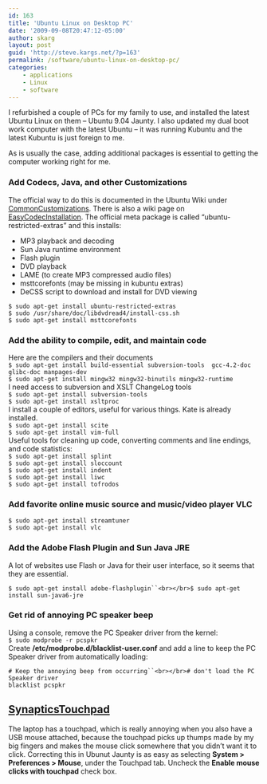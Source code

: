 ```yaml
---
id: 163
title: 'Ubuntu Linux on Desktop PC'
date: '2009-09-08T20:47:12-05:00'
author: skarg
layout: post
guid: 'http://steve.kargs.net/?p=163'
permalink: /software/ubuntu-linux-on-desktop-pc/
categories:
    - applications
    - Linux
    - software
---
```


I refurbished a couple of PCs for my family to use, and installed the latest Ubuntu Linux on them – Ubuntu 9.04 Jaunty. I also updated my dual boot work computer with the latest Ubuntu – it was running Kubuntu and the latest Kubuntu is just foreign to me.

As is usually the case, adding additional packages is essential to getting the computer working right for me.

### Add Codecs, Java, and other Customizations

The official way to do this is documented in the Ubuntu Wiki under [CommonCustomizations](https://wiki.ubuntu.com/CommonCustomizations). There is also a wiki page on [EasyCodecInstallation](https://wiki.ubuntu.com/EasyCodecInstallation). The official meta package is called “ubuntu-restricted-extras” and this installs:

- MP3 playback and decoding
- Sun Java runtime environment
- Flash plugin
- DVD playback
- LAME (to create MP3 compressed audio files)
- msttcorefonts (may be missing in kubuntu extras)
- DeCSS script to download and install for DVD viewing

`$ sudo apt-get install ubuntu-restricted-extras`  
`$ sudo /usr/share/doc/libdvdread4/install-css.sh`  
`$ sudo apt-get install msttcorefonts`

### Add the ability to compile, edit, and maintain code

Here are the compilers and their documents  
`$ sudo apt-get install build-essential subversion-tools  gcc-4.2-doc glibc-doc manpages-dev`  
`$ sudo apt-get install mingw32 mingw32-binutils mingw32-runtime`  
I need access to subversion and XSLT ChangeLog tools  
`$ sudo apt-get install subversion-tools`  
`$ sudo apt-get install xsltproc`  
I install a couple of editors, useful for various things. Kate is already installed.  
`$ sudo apt-get install scite`  
`$ sudo apt-get install vim-full`  
Useful tools for cleaning up code, converting comments and line endings, and code statistics:  
`$ sudo apt-get install splint`  
`$ sudo apt-get install sloccount`  
`$ sudo apt-get install indent`  
`$ sudo apt-get install liwc`  
`$ sudo apt-get install tofrodos`

### Add favorite online music source and music/video player VLC

`$ sudo apt-get install streamtuner`  
`$ sudo apt-get install vlc`

### Add the Adobe Flash Plugin and Sun Java JRE

A lot of websites use Flash or Java for their user interface, so it seems that they are essential.

`$ sudo apt-get install adobe-flashplugin``<br></br>$ sudo apt-get install sun-java6-jre`

### Get rid of annoying PC speaker beep

Using a console, remove the PC Speaker driver from the kernel:  
`$ sudo modprobe -r pcspkr`  
Create **/etc/modprobe.d/blacklist-user.conf** and add a line to keep the PC Speaker driver from automatically loading:

`# Keep the annoying beep from occurring``<br></br># don't load the PC Speaker driver`  
`blacklist pcspkr`

## [SynapticsTouchpad](https://help.ubuntu.com/community/SynapticsTouchpad)

The laptop has a touchpad, which is really annoying when you also have a USB mouse attached, because the touchpad picks up thumps made by my big fingers and makes the mouse click somewhere that you didn’t want it to click. Correcting this in Ubunut Jaunty is as easy as selecting **System &gt; Preferences &gt; Mouse**, under the Touchpad tab. Uncheck the **Enable mouse clicks with touchpad** check box.
